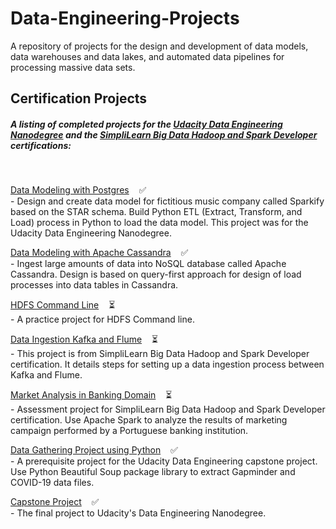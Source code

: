 # Data-Engineering-Projects
A repository of projects for the design and development of data models, data warehouses and data lakes, and automated data pipelines for processing massive data sets. 

## Certification Projects

##### A listing of completed projects for the <a href="https://www.udacity.com/course/data-engineer-nanodegree--nd027" target="_blank">Udacity Data Engineering Nanodegree</a> and the <a href="https://www.simplilearn.com/big-data-and-analytics/big-data-and-hadoop-training?referrer=search&tag=Big%20Data%20Hadoop" target="_blank">SimpliLearn Big Data Hadoop and Spark Developer</a> certifications:
<br/>

[Data Modeling with Postgres](PostgreSQL%20ETL/README.md) &nbsp;&nbsp; :white_check_mark:<br/>
-&nbsp;Design and create data model for fictitious music company called Sparkify based on the STAR schema. Build Python ETL (Extract, Transform, and Load) process in Python to load the data model. This project was for the Udacity Data Engineering Nanodegree.<br/>

[Data Modeling with Apache Cassandra](Cassandra%20NoSQL/README.md) &nbsp;&nbsp; :white_check_mark:<br/>
-&nbsp;Ingest large amounts of data into NoSQL database called Apache Cassandra. Design is based on query-first approach for design of load processes into data tables in Cassandra.<br/>

[HDFS Command Line](HDFS-Command-Line/README.md) &nbsp;&nbsp; :hourglass_flowing_sand:<br/>
 -&nbsp;A practice project for HDFS Command line.

[Data Ingestion Kafka and Flume](Data-Ingestion_Kafka_Flume/README.md) &nbsp;&nbsp; :hourglass_flowing_sand:<br/>
-&nbsp;This project is from SimpliLearn Big Data Hadoop and Spark Developer certification. It details steps for setting up a data ingestion process between Kafka and Flume.<br/>

[Market Analysis in Banking Domain](Market-Analysis-Banking/README.md) &nbsp;&nbsp; :hourglass_flowing_sand:<br/>
-&nbsp;Assessment project for SimpliLearn Big Data Hadoop and Spark Developer certification. Use Apache Spark to analyze the results of marketing campaign performed by a Portuguese banking institution.<br/>

[Data Gathering Project using Python](Data-Gathering-Python/README.md) &nbsp;&nbsp; :white_check_mark:<br/>
-&nbsp;A prerequisite project for the Udacity Data Engineering capstone project.  Use Python Beautiful Soup package library to extract Gapminder and COVID-19 data files.<br/>

[Capstone Project](https://github.com/mwalbers1/DEND-Capstone-Project) &nbsp;&nbsp; :white_check_mark:<br/>
-&nbsp;The final project to Udacity's Data Engineering Nanodegree.





